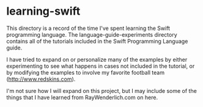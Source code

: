 # learning-swift

This directory is a record of the time I've spent learning the Swift programming language. The language-guide-experiments directory contains all of the tutorials included in the Swift Programming Language guide.

I have tried to expand on or personalize many of the examples by either experimenting to see what happens in cases not included in the tutorial, or by modifying the examples to involve my favorite football team (http://www.redskins.com).

I'm not sure how I will expand on this project, but I may include some of the things that I have learned from RayWenderlich.com on here.